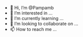 - 👋 Hi, I’m @Pampamb
- 👀 I’m interested in ...
- 🌱 I’m currently learning ...
- 💞️ I’m looking to collaborate on ...
- 📫 How to reach me ...

<!---
Pampamb/Pampamb is a ✨ special ✨ repository because its `README.md` (this file) appears on your GitHub profile.
You can click the Preview 
